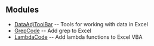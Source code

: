 ## Modules
- [DataAdjToolBar](DataAdjToolBar.bas) -- Tools for working with data in Excel
- [GrepCode](GrepCode.bas) -- Add grep to Excel
- [LambdaCode](LambdaCode.bas) -- Add lambda functions to Excel VBA
